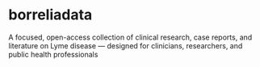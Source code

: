 # borreliadata
A focused, open-access collection of clinical research, case reports, and literature on Lyme disease — designed for clinicians, researchers, and public health professionals
